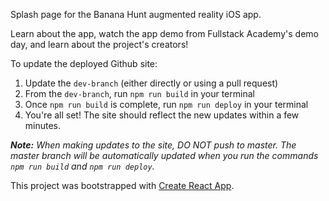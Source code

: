 Splash page for the Banana Hunt augmented reality iOS app.

Learn about the app, watch the app demo from Fullstack Academy's demo day, and learn about the project's creators!

To update the deployed Github site:

1.  Update the `dev-branch` (either directly or using a pull request)
2.  From the `dev-branch`, run `npm run build` in your terminal
3.  Once `npm run build` is complete, run `npm run deploy` in your terminal
4.  You're all set! The site should reflect the new updates within a few minutes.

_**Note:** When making updates to the site, DO NOT push to master. The master branch will be automatically updated when you run the commands `npm run build` and `npm run deploy`._

This project was bootstrapped with [Create React App](https://github.com/facebookincubator/create-react-app).
